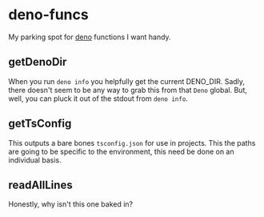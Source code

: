 # deno-funcs

My parking spot for [deno](https://github.com/denoland/deno) functions I want handy.


## getDenoDir

When you run `deno info` you helpfully get the current DENO_DIR.  Sadly, there doesn't seem to be any way to grab this from that `Deno` global.  But, well, you can pluck it out of the stdout from `deno info`.

## getTsConfig

This outputs a bare bones `tsconfig.json` for use in projects.  This the paths are going to be specific to the environment, this need be done on an individual basis.


## readAllLines

Honestly, why isn't this one baked in?

